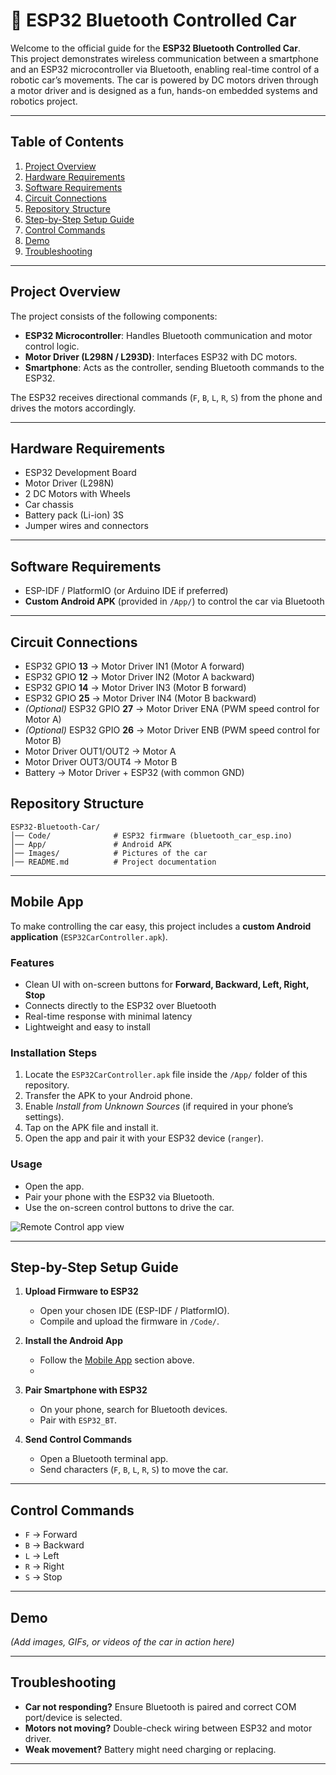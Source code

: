 # 🚗 ESP32 Bluetooth Controlled Car  

Welcome to the official guide for the **ESP32 Bluetooth Controlled Car**.  
This project demonstrates wireless communication between a smartphone and an ESP32 microcontroller via Bluetooth, enabling real-time control of a robotic car’s movements. The car is powered by DC motors driven through a motor driver and is designed as a fun, hands-on embedded systems and robotics project.  

---

## Table of Contents  

1. [Project Overview](#project-overview)  
2. [Hardware Requirements](#hardware-requirements)  
3. [Software Requirements](#software-requirements)  
4. [Circuit Connections](#circuit-connections)  
5. [Repository Structure](#repository-structure)  
6. [Step-by-Step Setup Guide](#step-by-step-setup-guide)  
7. [Control Commands](#control-commands)  
8. [Demo](#demo)  
9. [Troubleshooting](#troubleshooting)  

---

## Project Overview 

The project consists of the following components:  

- **ESP32 Microcontroller**: Handles Bluetooth communication and motor control logic.  
- **Motor Driver (L298N / L293D)**: Interfaces ESP32 with DC motors.  
- **Smartphone**: Acts as the controller, sending Bluetooth commands to the ESP32.  

The ESP32 receives directional commands (`F`, `B`, `L`, `R`, `S`) from the phone and drives the motors accordingly.  

---

## Hardware Requirements  

- ESP32 Development Board  
- Motor Driver (L298N)  
- 2 DC Motors with Wheels  
- Car chassis  
- Battery pack (Li-ion) 3S
- Jumper wires and connectors  

---

## Software Requirements

- ESP-IDF / PlatformIO (or Arduino IDE if preferred)    
- **Custom Android APK** (provided in `/App/`) to control the car via Bluetooth   

---

## Circuit Connections  

- ESP32 GPIO **13** → Motor Driver IN1 (Motor A forward)  
- ESP32 GPIO **12** → Motor Driver IN2 (Motor A backward)  
- ESP32 GPIO **14** → Motor Driver IN3 (Motor B forward)  
- ESP32 GPIO **25** → Motor Driver IN4 (Motor B backward)  
- *(Optional)* ESP32 GPIO **27** → Motor Driver ENA (PWM speed control for Motor A)  
- *(Optional)* ESP32 GPIO **26** → Motor Driver ENB (PWM speed control for Motor B)  
- Motor Driver OUT1/OUT2 → Motor A  
- Motor Driver OUT3/OUT4 → Motor B  
- Battery → Motor Driver + ESP32 (with common GND)  

## Repository Structure  

```
ESP32-Bluetooth-Car/
│── Code/              # ESP32 firmware (bluetooth_car_esp.ino)
│── App/               # Android APK
│── Images/            # Pictures of the car
│── README.md          # Project documentation
```

---
## Mobile App  

To make controlling the car easy, this project includes a **custom Android application** (`ESP32CarController.apk`).  

###  Features  
- Clean UI with on-screen buttons for **Forward, Backward, Left, Right, Stop**  
- Connects directly to the ESP32 over Bluetooth  
- Real-time response with minimal latency  
- Lightweight and easy to install  

###  Installation Steps  
1. Locate the `ESP32CarController.apk` file inside the `/App/` folder of this repository.  
2. Transfer the APK to your Android phone.  
3. Enable *Install from Unknown Sources* (if required in your phone’s settings).  
4. Tap on the APK file and install it.  
5. Open the app and pair it with your ESP32 device (`ranger`).  

###  Usage  
- Open the app.  
- Pair your phone with the ESP32 via Bluetooth.  
- Use the on-screen control buttons to drive the car.  

 
![Remote Control app view](Images/remote.jpg)

---

## Step-by-Step Setup Guide  

1. **Upload Firmware to ESP32**  
   - Open your chosen IDE (ESP-IDF / PlatformIO).  
   - Compile and upload the firmware in `/Code/`.
     
3. **Install the Android App**  
   - Follow the [Mobile App](#mobile-app) section above.
   - 
2. **Pair Smartphone with ESP32**  
   - On your phone, search for Bluetooth devices.  
   - Pair with `ESP32_BT`.  

3. **Send Control Commands**  
   - Open a Bluetooth terminal app.  
   - Send characters (`F`, `B`, `L`, `R`, `S`) to move the car.  

---

## Control Commands  

- `F` → Forward  
- `B` → Backward  
- `L` → Left  
- `R` → Right  
- `S` → Stop  

---

## Demo  

*(Add images, GIFs, or videos of the car in action here)*  

---

## Troubleshooting  

- **Car not responding?** Ensure Bluetooth is paired and correct COM port/device is selected.  
- **Motors not moving?** Double-check wiring between ESP32 and motor driver.  
- **Weak movement?** Battery might need charging or replacing.  

---

  
